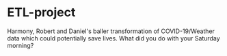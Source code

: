 # ETL-project
Harmony, Robert and Daniel's baller transformation of COVID-19/Weather data which could potentially save lives. What did you do with your Saturday morning?
